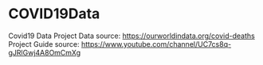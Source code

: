 # COVID19Data
Covid19 Data Project 
Data source: https://ourworldindata.org/covid-deaths
Project Guide source: https://www.youtube.com/channel/UC7cs8q-gJRlGwj4A8OmCmXg
